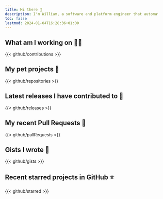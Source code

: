 ```yaml
---
title: Hi there 👋
description: I'm William, a software and platform engineer that automates-all-the-things
toc: false
lastmod: 2024-01-04T16:28:36+01:00
---
```


## What am I working on 👨‍💻

{{< github/contributions >}}

## My pet projects 🌱

{{< github/repositories >}}

## Latest releases I have contributed to 🔭

{{< github/releases >}}

## My recent Pull Requests 🔨

{{< github/pullRequests >}}

## Gists I wrote 📓

{{< github/gists >}}

## Recent starred projects in GitHub ⭐

{{< github/starred >}}
